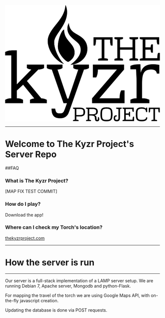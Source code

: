 [![alt tag](https://raw.githubusercontent.com/byronwasti/Kyzr-Server/master/kyzr/static/images/TheKyzrProject.png)](http://www.thekyzrproject.com/)

---
# Welcome to The Kyzr Project's Server Repo

##FAQ

### What is The Kyzr Project?
[MAP FIX TEST COMMIT]

### How do I play?
Download the app!

### Where can I check my Torch's location?
<a href=www.thekyzrproject.com>thekyzrproject.com</a>


---
# How the server is run
---
Our server is a full-stack implementation of a LAMP server setup.
We are running Debian 7, Apache server, Mongodb and python-Flask.

For mapping the travel of the torch we are using Google Maps API, with on-the-fly javascript creation.

Updating the database is done via POST requests.
